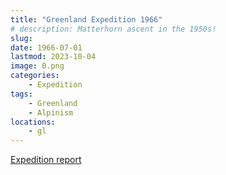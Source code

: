```yaml
---
title: "Greenland Expedition 1966"
# description: Matterhorn ascent in the 1950s!
slug: 
date: 1966-07-01
lastmod: 2023-10-04
image: 0.png
categories:
    - Expedition
tags:
    - Greenland
    - Alpinism
locations:
    - gl
---
```


[Expedition report](/documents/eastgreenland1966.pdf)

